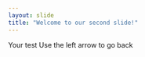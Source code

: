 ```yaml
---
layout: slide
title: "Welcome to our second slide!"
---
```

Your test
Use the left arrow to go back

